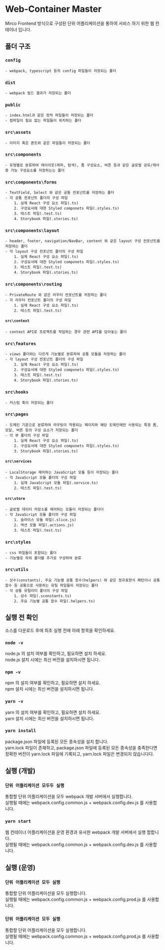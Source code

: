 # Web-Container Master

Mirco Frontend 방식으로 구성된 단위 어플리케이션을 통하여 서비스 하기 위한 웹 컨테이너 입니다.




## 폴더 구조

### `config`

    - webpack, typescript 등의 config 파일들이 저장되는 폴더

### `dist`

    - webpack 빌드 결과가 저장되는 폴더

### `public`

    - index.html과 같은 정적 파일들이 저장되는 폴더
    - 컴파일이 필요 없는 파일들이 위치하는 폴더

### `src\assets`

    - 이미지 혹은 폰트와 같은 파일들이 저장되는 폴더

### `src\components`

    - 유형별로 분류하여 레이아웃(래퍼, 탐색), 폼 구성요소, 버튼 등과 같은 글로벌 공유/재사용 가능 구성요소를 저장하는는 폴더

### `src\components\forms`

    - TextField, Select 와 같은 공통 컨포넌트를 저장하는 폴더
    - 각 공통 컨포넌트 폴더의 구성 파일
        1. 실제 React 구성 요소 파일(.ts)
        2. 구성요서에 대한 Styled componets 파일(.styles.ts)
        3. 테스트 파일(.test.ts)
        4. Storybook 파일(.stories.ts)

### `src\components\layout`

    - header, footer, navigation/NavBar, content 와 같은 layout 구성 컨포넌트를 저장하는 폴더
    - 각 layout 구성 컨포넌트 폴더의 구성 파일
        1. 실제 React 구성 요소 파일(.ts)
        2. 구성요서에 대한 Styled componets 파일(.styles.ts)
        3. 테스트 파일(.test.ts)
        4. Storybook 파일(.stories.ts)

### `src\components\routing`

    - PrivateRoute 와 같은 라우터 컨포넌트를 저장하는 폴더
    - 각 라우터 컨포넌트 폴더의 구성 파일
        1. 실제 React 구성 요소 파일(.ts)
        2. 테스트 파일(.test.ts)

#### `src\context`

    - context API로 프로젝트를 작업하는 경우 관련 API를 담아놓는 폴더

### `src\features`

    - views 폴더와는 다르게 기능별로 분류하여 공통 모듈을 저장하는 폴더
    - 각 layout 구성 컨포넌트 폴더의 구성 파일
        1. 실제 React 구성 요소 파일(.ts)
        2. 구성요서에 대한 Styled componets 파일(.styles.ts)
        3. 테스트 파일(.test.ts)
        4. Storybook 파일(.stories.ts)

### `src\hooks`

    - 커스텀 훅이 저장되는 폴더

### `src\pages`

    - 도메인 기준으로 분류하여 라우팅이 적용되는 페이지와 해당 도메인에만 사용되는 특정 폼, 모달, 버튼 등의 구성 요소가 저장되는 폴더
    - 각 뷰 폴더의 구성 파일
        1. 실제 React 구성 요소 파일(.ts)
        2. 구성요서에 대한 Styled componets 파일(.styles.ts)
        3. Storybook 파일(.stories.ts)

#### `src\services`

    - LocalStorage 제어하는 JavaScript 모듈 등이 저장되는 폴더
    - 각 JavaScript 모듈 폴더의 구성 파일
        1. 실제 JavaScript 모듈 파일(.service.ts)
        2. 테스트 파일(.test.ts)

#### `src\store`

    - 글로벌 데이터 저장소를 제어하는 모듈이 저장되는 폴더더
    - 각 JavaScript 모듈 폴더의 구성 파일
        1. 슬라이스 모듈 파일(.slice.js)
        2. 액션 모듈 파일(.actions.js)
        3. 테스트 파일(.test.ts)

### `src\styles`

    - css 파일들이 포함되는 폴더
    - 기능별로 하위 폴더를 추가로 구성하여 분류

### `src\utils`

    - 상수(constants), 주요 기능별 공통 함수(helpers) 와 같은 정규표현식 패턴이나 공통함수 등 공통으로 사용하는 유틸 파일들이 저장되는 폴더
    - 각 공통 유틸리티 폴더의 구성 파일
        1. 상수 파일(.sconstants.ts)
        2. 주요 기능별 공통 함수 파일(.helpers.ts)




## 실행 전 확인

소스를 다운로드 후에 최초 실행 전에 아래 항목을 확인하세요.

### `node -v`

node.js 의 설치 여부를 확인하고, 필요하면 설치 하세요.\
node.js 설치 시에는 최신 버전을 설치하시면 됩니다.

### `npm -v`

npm 의 설치 여부를 확인하고, 필요하면 설치 하세요.\
npm 설치 시에는 최신 버전을 설치하시면 됩니다.

### `yarn -v`

yarn 의 설치 여부를 확인하고, 필요하면 설치 하세요.\
yarn 설치 시에는 최신 버전을 설치하시면 됩니다.

### `yarn install`

package.json 파일에 등록된 모든 종속성을 설치 합니다.\
yarn.lock 파일이 존재하고, package.json 파일에 등록된 모든 종속성을 충족한다면\
정확한 버전이 yarn.lock 파일에 기록되고, yarn.lock 파일은 변경되지 않습니다다.




## 실행 (개발)

### `단위 어플리케이션 모두두 실행`

통합할 단위 어플리케이션을 모두 webpack 개발 서버에서 실행합니다.\
실행될 때에는 webpack.config.common.js + webpack.config.dev.js 를 사용합니다.

### `yarn start`

웹 컨테이너 어플리케이션을 운영 환경과 유사한 webpack 개발 서버에서 실행 합합니다.\
실행될 때에는 webpack.config.common.js + webpack.config.dev.js 를 사용합니다.




## 실행 (운영)

### `단위 어플리케이션 모두 실행`

통합할 단위 어플리케이션을 모두 실행합니다.\
실행될 때에는 webpack.config.common.js + webpack.config.prod.js 를 사용합니다.

### `단위 어플리케이션 모두 실행`

통합할 단위 어플리케이션을 모두 실행합니다.\
실행될 때에는 webpack.config.common.js + webpack.config.prod.js 를 사용합니다.
